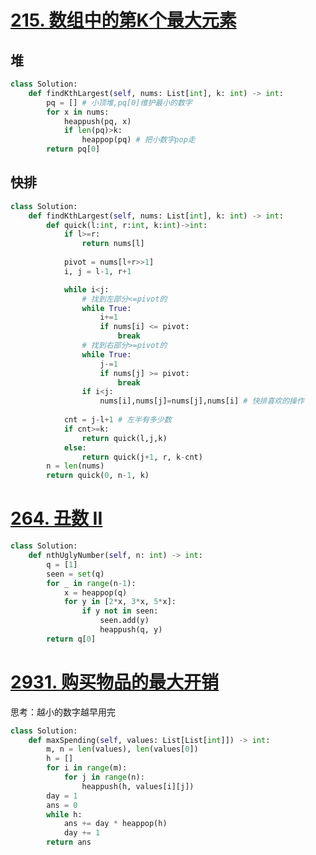 # [215. 数组中的第K个最大元素](https://leetcode.cn/problems/kth-largest-element-in-an-array/)
## 堆
```python
class Solution:
    def findKthLargest(self, nums: List[int], k: int) -> int:
        pq = [] # 小顶堆,pq[0]维护最小的数字
        for x in nums:
            heappush(pq, x)
            if len(pq)>k:
                heappop(pq) # 把小数字pop走
        return pq[0]
```
## 快排
```python fold
class Solution:
    def findKthLargest(self, nums: List[int], k: int) -> int:
        def quick(l:int, r:int, k:int)->int:
            if l>=r:
                return nums[l]
            
            pivot = nums[l+r>>1]
            i, j = l-1, r+1

            while i<j:
                # 找到左部分<=pivot的
                while True:
                    i+=1
                    if nums[i] <= pivot:
                        break
                # 找到右部分>=pivot的
                while True:
                    j-=1
                    if nums[j] >= pivot:
                        break
                if i<j:
                    nums[i],nums[j]=nums[j],nums[i] # 快排喜欢的操作
            
            cnt = j-l+1 # 左半有多少数
            if cnt>=k:
                return quick(l,j,k)
            else:
                return quick(j+1, r, k-cnt)
        n = len(nums)
        return quick(0, n-1, k)
```

# [264. 丑数 II](https://leetcode.cn/problems/ugly-number-ii/)
```python fold
class Solution:
    def nthUglyNumber(self, n: int) -> int:
        q = [1]
        seen = set(q)
        for _ in range(n-1):
            x = heappop(q)
            for y in [2*x, 3*x, 5*x]:
                if y not in seen:
                    seen.add(y)
                    heappush(q, y)
        return q[0]
```

# [2931. 购买物品的最大开销](https://leetcode.cn/problems/maximum-spending-after-buying-items/)
思考：越小的数字越早用完
```python fold
class Solution:
    def maxSpending(self, values: List[List[int]]) -> int:
        m, n = len(values), len(values[0])
        h = []
        for i in range(m):
            for j in range(n):
                heappush(h, values[i][j])
        day = 1
        ans = 0
        while h:
            ans += day * heappop(h)
            day += 1
        return ans
```